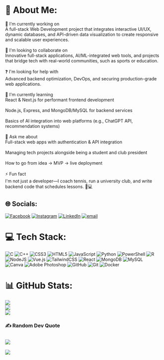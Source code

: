 # 💫 About Me:
🎯 I'm currently working on<br>A full-stack Web Development project that integrates interactive UI/UX, dynamic databases, and API-driven data visualization to create responsive and scalable user experiences.<br><br>🤝 I'm looking to collaborate on<br>Innovative full-stack applications, AI/ML-integrated web tools, and projects that bridge tech with real-world communities, such as sports or education.<br><br>❓ I'm looking for help with<br>Advanced backend optimization, DevOps, and securing production-grade web applications.<br><br>🌱 I'm currently learning<br>React & Next.js for performant frontend development<br><br>Node.js, Express, and MongoDB/MySQL for backend services<br><br>Basics of AI integration into web platforms (e.g., ChatGPT API, recommendation systems)<br><br>💬 Ask me about<br>Full-stack web apps with authentication & API integration<br><br>Managing tech projects alongside being a student and club president<br><br>How to go from idea → MVP → live deployment<br><br>⚡ Fun fact<br>I'm not just a developer—I coach tennis, run a university club, and write backend code that schedules lessons. 🎾💻


## 🌐 Socials:
[![Facebook](https://img.shields.io/badge/Facebook-%231877F2.svg?logo=Facebook&logoColor=white)](https://facebook.com/AgrimSharmaaa) [![Instagram](https://img.shields.io/badge/Instagram-%23E4405F.svg?logo=Instagram&logoColor=white)](https://instagram.com/agrim_sharmaaa) [![LinkedIn](https://img.shields.io/badge/LinkedIn-%230077B5.svg?logo=linkedin&logoColor=white)](https://linkedin.com/in/agrim-sharma-821788302) [![email](https://img.shields.io/badge/Email-D14836?logo=gmail&logoColor=white)](mailto:agrimsh22@gmail.com) 

# 💻 Tech Stack:
![C](https://img.shields.io/badge/c-%2300599C.svg?style=for-the-badge&logo=c&logoColor=white) ![C++](https://img.shields.io/badge/c++-%2300599C.svg?style=for-the-badge&logo=c%2B%2B&logoColor=white) ![CSS3](https://img.shields.io/badge/css3-%231572B6.svg?style=for-the-badge&logo=css3&logoColor=white) ![HTML5](https://img.shields.io/badge/html5-%23E34F26.svg?style=for-the-badge&logo=html5&logoColor=white) ![JavaScript](https://img.shields.io/badge/javascript-%23323330.svg?style=for-the-badge&logo=javascript&logoColor=%23F7DF1E) ![Python](https://img.shields.io/badge/python-3670A0?style=for-the-badge&logo=python&logoColor=ffdd54) ![PowerShell](https://img.shields.io/badge/PowerShell-%235391FE.svg?style=for-the-badge&logo=powershell&logoColor=white) ![R](https://img.shields.io/badge/r-%23276DC3.svg?style=for-the-badge&logo=r&logoColor=white) ![NodeJS](https://img.shields.io/badge/node.js-6DA55F?style=for-the-badge&logo=node.js&logoColor=white) ![Vue.js](https://img.shields.io/badge/vue.js-%2335495e.svg?style=for-the-badge&logo=vuedotjs&logoColor=%234FC08D) ![TailwindCSS](https://img.shields.io/badge/tailwindcss-%2338B2AC.svg?style=for-the-badge&logo=tailwind-css&logoColor=white) ![React](https://img.shields.io/badge/react-%2320232a.svg?style=for-the-badge&logo=react&logoColor=%2361DAFB) ![MongoDB](https://img.shields.io/badge/MongoDB-%234ea94b.svg?style=for-the-badge&logo=mongodb&logoColor=white) ![MySQL](https://img.shields.io/badge/mysql-4479A1.svg?style=for-the-badge&logo=mysql&logoColor=white) ![Canva](https://img.shields.io/badge/Canva-%2300C4CC.svg?style=for-the-badge&logo=Canva&logoColor=white) ![Adobe Photoshop](https://img.shields.io/badge/adobe%20photoshop-%2331A8FF.svg?style=for-the-badge&logo=adobe%20photoshop&logoColor=white) ![GitHub](https://img.shields.io/badge/github-%23121011.svg?style=for-the-badge&logo=github&logoColor=white) ![Git](https://img.shields.io/badge/git-%23F05033.svg?style=for-the-badge&logo=git&logoColor=white) ![Docker](https://img.shields.io/badge/docker-%230db7ed.svg?style=for-the-badge&logo=docker&logoColor=white)
# 📊 GitHub Stats:
![](https://github-readme-stats.vercel.app/api?username=Agrim1305&theme=dark&hide_border=false&include_all_commits=true&count_private=true)<br/>
![](https://nirzak-streak-stats.vercel.app/?user=Agrim1305&theme=dark&hide_border=false)<br/>
![](https://github-readme-stats.vercel.app/api/top-langs/?username=Agrim1305&theme=dark&hide_border=false&include_all_commits=true&count_private=true&layout=compact)

### ✍️ Random Dev Quote
![](https://quotes-github-readme.vercel.app/api?type=horizontal&theme=radical)
---
[![](https://visitcount.itsvg.in/api?id=Agrim1305&icon=0&color=0)](https://visitcount.itsvg.in)

<!-- Proudly created with GPRM ( https://gprm.itsvg.in ) -->
<!--
**Agrim1305/Agrim1305** is a ✨ _special_ ✨ repository because its `README.md` (this file) appears on your GitHub profile.

Here are some ideas to get you started:

- 🔭 I’m currently working on ...
- 🌱 I’m currently learning ...
- 👯 I’m looking to collaborate on ...
- 🤔 I’m looking for help with ...
- 💬 Ask me about ...
- 📫 How to reach me: ...
- 😄 Pronouns: ...
- ⚡ Fun fact: ...
-->
